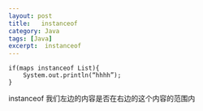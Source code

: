 ```yaml
---
layout: post
title:   instanceof
category: Java
tags: [Java]
excerpt:  instanceof
---
```


	if(maps instanceof List){ 
		System.out.println(“hhhh”); 
	} 


instanceof 我们左边的内容是否在右边的这个内容的范围内
